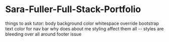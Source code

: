 # Sara-Fuller-Full-Stack-Portfolio

things to ask tutor: 
body background color whitespace
override bootstrap text color for nav bar
why does about me styling affect them all -- styles are bleeding over all around
footer issue


